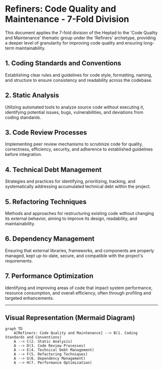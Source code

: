 # Refiners: Code Quality and Maintenance - 7-Fold Division

This document applies the 7-fold division of the Heptad to the 'Code Quality and Maintenance' thematic group under the 'Refiners' archetype, providing a deeper level of granularity for improving code quality and ensuring long-term maintainability.

## 1. Coding Standards and Conventions

Establishing clear rules and guidelines for code style, formatting, naming, and structure to ensure consistency and readability across the codebase.

## 2. Static Analysis

Utilizing automated tools to analyze source code without executing it, identifying potential issues, bugs, vulnerabilities, and deviations from coding standards.

## 3. Code Review Processes

Implementing peer review mechanisms to scrutinize code for quality, correctness, efficiency, security, and adherence to established guidelines before integration.

## 4. Technical Debt Management

Strategies and practices for identifying, prioritizing, tracking, and systematically addressing accumulated technical debt within the project.

## 5. Refactoring Techniques

Methods and approaches for restructuring existing code without changing its external behavior, aiming to improve its design, readability, and maintainability.

## 6. Dependency Management

Ensuring that external libraries, frameworks, and components are properly managed, kept up-to-date, secure, and compatible with the project's requirements.

## 7. Performance Optimization

Identifying and improving areas of code that impact system performance, resource consumption, and overall efficiency, often through profiling and targeted enhancements.

---

## Visual Representation (Mermaid Diagram)

```mermaid
graph TD
    A[Refiners: Code Quality and Maintenance] --> B(1. Coding Standards and Conventions)
    A --> C(2. Static Analysis)
    A --> D(3. Code Review Processes)
    A --> E(4. Technical Debt Management)
    A --> F(5. Refactoring Techniques)
    A --> G(6. Dependency Management)
    A --> H(7. Performance Optimization)
```
